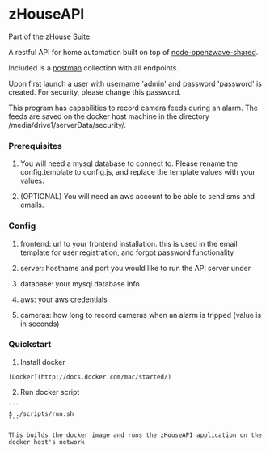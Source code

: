 # zHouseAPI

Part of the [zHouse Suite](https://github.com/search?q=user%3Apauljdehmer+zHouse).

A restful API for home automation built on top of [node-openzwave-shared](https://github.com/OpenZWave/node-openzwave-shared).

Included is a [postman](https://www.getpostman.com/) collection with all endpoints.

Upon first launch a user with username 'admin' and password 'password' is created. For security, please change this password.

This program has capabilities to record camera feeds during an alarm. The feeds are saved on the docker host machine in the directory /media/drive1/serverData/security/.

### Prerequisites

  1. You will need a mysql database to connect to. Please rename the config.template to config.js, and replace the template values with your values.
  
  2. (OPTIONAL) You will need an aws account to be able to send sms and emails.
  
### Config

  1. frontend: url to your frontend installation. this is used in the email template for user registration, and forgot password functionality
  
  2. server: hostname and port you would like to run the API server under
  
  3. database: your mysql database info
  
  4. aws: your aws credentials
  
  5. cameras: how long to record cameras when an alarm is tripped (value is in seconds)

### Quickstart

  1. Install docker

    [Docker](http://docs.docker.com/mac/started/)
    
  2. Run docker script

    ```
    $ ./scripts/run.sh
    ```
    
    This builds the docker image and runs the zHouseAPI application on the docker host's network